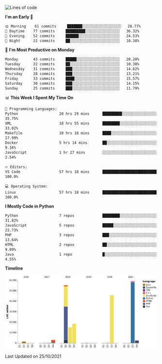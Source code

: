 <!--START_SECTION:waka-->
![Lines of code](https://img.shields.io/badge/From%20Hello%20World%20I%27ve%20Written-200929%20lines%20of%20code-blue)

**I'm an Early 🐤** 

```text
🌞 Morning    61 commits     ███████░░░░░░░░░░░░░░░░░░   28.77% 
🌆 Daytime    77 commits     █████████░░░░░░░░░░░░░░░░   36.32% 
🌃 Evening    52 commits     ██████░░░░░░░░░░░░░░░░░░░   24.53% 
🌙 Night      22 commits     ██░░░░░░░░░░░░░░░░░░░░░░░   10.38%

```
📅 **I'm Most Productive on Monday** 

```text
Monday       43 commits     █████░░░░░░░░░░░░░░░░░░░░   20.28% 
Tuesday      22 commits     ██░░░░░░░░░░░░░░░░░░░░░░░   10.38% 
Wednesday    31 commits     ███░░░░░░░░░░░░░░░░░░░░░░   14.62% 
Thursday     28 commits     ███░░░░░░░░░░░░░░░░░░░░░░   13.21% 
Friday       33 commits     ████░░░░░░░░░░░░░░░░░░░░░   15.57% 
Saturday     30 commits     ███░░░░░░░░░░░░░░░░░░░░░░   14.15% 
Sunday       25 commits     ███░░░░░░░░░░░░░░░░░░░░░░   11.79%

```


📊 **This Week I Spent My Time On** 

```text
💬 Programming Languages: 
Python                   20 hrs 29 mins      █████████░░░░░░░░░░░░░░░░   35.75% 
XML                      18 hrs 55 mins      ████████░░░░░░░░░░░░░░░░░   33.02% 
Makefile                 10 hrs 18 mins      ████░░░░░░░░░░░░░░░░░░░░░   17.99% 
Docker                   5 hrs 14 mins       ██░░░░░░░░░░░░░░░░░░░░░░░   9.16% 
JavaScript               1 hr 27 mins        ░░░░░░░░░░░░░░░░░░░░░░░░░   2.54%

🔥 Editors: 
VS Code                  57 hrs 18 mins      █████████████████████████   100.0%

💻 Operating System: 
Linux                    57 hrs 18 mins      █████████████████████████   100.0%

```

**I Mostly Code in Python** 

```text
Python                   7 repos             ████████░░░░░░░░░░░░░░░░░   31.82% 
JavaScript               5 repos             █████░░░░░░░░░░░░░░░░░░░░   22.73% 
PHP                      3 repos             ███░░░░░░░░░░░░░░░░░░░░░░   13.64% 
HTML                     2 repos             ██░░░░░░░░░░░░░░░░░░░░░░░   9.09% 
Java                     1 repo              █░░░░░░░░░░░░░░░░░░░░░░░░   4.55%

```


**Timeline**

![Chart not found](https://raw.githubusercontent.com/telesoho/telesoho/master/charts/bar_graph.png) 


 Last Updated on 25/10/2021
<!--END_SECTION:waka-->


<!--
**telesoho/telesoho** is a ✨ _special_ ✨ repository because its `README.md` (this file) appears on your GitHub profile.

Here are some ideas to get you started:

- 🔭 I’m currently working on ...
- 🌱 I’m currently learning ...
- 👯 I’m looking to collaborate on ...
- 🤔 I’m looking for help with ...
- 💬 Ask me about ...
- 📫 How to reach me: ...
- 😄 Pronouns: ...
- ⚡ Fun fact: ...
-->
